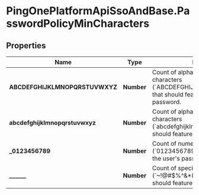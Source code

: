 # PingOnePlatformApiSsoAndBase.PasswordPolicyMinCharacters

## Properties

Name | Type | Description | Notes
------------ | ------------- | ------------- | -------------
**ABCDEFGHIJKLMNOPQRSTUVWXYZ** | **Number** | Count of alphabetical uppercase characters (&#x60;ABCDEFGHIJKLMNOPQRSTUVWXYZ&#x60;) that should feature in the user&#39;s password. | [optional] 
**abcdefghijklmnopqrstuvwxyz** | **Number** | Count of alphabetical uppercase characters (&#x60;abcdefghijklmnopqrstuvwxyz&#x60;) that should feature in the user&#39;s password. | [optional] 
**_0123456789** | **Number** | Count of numeric characters (&#x60;0123456789&#x60;) that should feature in the user&#39;s password. | [optional] 
**______** | **Number** | Count of special characters (&#x60;~!@#$%^&amp;*()-_&#x3D;+[]{}\\\\|;:,.&lt;&gt;/?&#x60;) that should feature in the user&#39;s password. | [optional] 


